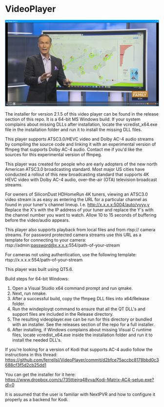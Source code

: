 # VideoPlayer

![alt text](https://github.com/ferrellsl/VideoPlayer/blob/main/screenshot.png?raw=true)

The installer for version 2.1.5 of this video player can be found in the release section of this repo.  It is a 64-bit MS Windows build. If your system complains about missing DLLs after installation, locate the vcredist_x64.exe file in the installation folder and run it to install the missing DLL files.

This player supports ATSC3.0/HEVC video and Dolby AC-4 audio streams by compiling the source code and linking it with an experimental version of ffmpeg that supports Dolby AC-4 audio.  Contact me if you'd like the sources for this experimental version of ffmpeg.

This player was created for people who are early adopters of the new north American ATSC3.0 broadcasting standard.  Most major US cities have conducted a rollout of this new broadcasting standard that supports 4K HEVC video with Dolby AC-4 audio, over-the-air (OTA) television broadcast streams.

For owners of SiliconDust HDHomeRun 4K tuners, viewing an ATSC3.0 video stream is as easy as entering the URL for a particular channel as found in your tuner's channel lineup.  I.e. http://x.x.x.x:5004/auto/vyyy.y  Replace the X's with the IP address of your tuner and replace the Y's with the channel number you want to watch.  Allow 10 to 15 seconds of buffering before the video/audio appears.

This player also supports playback from local files and from rtsp:// camera streams.  For password protected camera streams use this URL as a template for connecting to your camera: rtsp://admin:password@x.x.x.x:554/path-of-your-stream

For cameras not using authentication, use the following template: rtsp://x.x.x.x:554/path-of-your-stream

This player was built using QT5.6.  

Build steps for 64-bit Windows:
1. Open a Visual Studio x64 command prompt and run qmake.
2. Next, run nmake.
3. After a successful build, copy the ffmpeg DLL files into x64/Release folder.
4. Run the windeployqt command to ensure that all the QT DLL's and support files are included in the Release directory.
5. The resulting videoplayer.exe can be run for this directory or bundled with an installer.  See the releases section of the repo for a full installer.
6. After installing, if Windows complains about missing Visual C runtime files, locate vcredist_x64.exe inside the installation folder and run it to install the needed DLL's.

If you're looking for a version of Kodi that supports AC-4 audio follow the instructions in this thread:
https://github.com/ferrellsl/VideoPlayer/commit/d2bfce75accbc8178bbd0c3688cf3f5d2cb25dd1

You can get the installer for it here:  https://www.dropbox.com/s/735ttiejrq48vva/Kodi-Matrix-AC4-setup.exe?dl=0

It is assumed that the user is familiar with NextPVR and how to configure it properly as a backend for Kodi.


